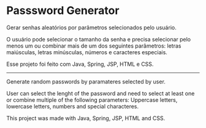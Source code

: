 # Passsword Generator

Gerar senhas aleatórios por parâmetros selecionados pelo usuário.

O usuário pode selecionar o tamanho da senha e precisa selecionar pelo menos um ou combinar mais de um dos seguintes parâmetros: letras maiúsculas, letras minúsculas, números e caracteres especiais.

Esse projeto foi feito com Java, Spring, JSP, HTML e CSS.

-------------------------------------------------------------------------------------------------------------------------------------------------------------------------

Generate random passwords by paramateres selected by user.

User can select the lenght of the password and need to select at least one or combine multiple of the following parameters: Uppercase letters, lowercase letters, numbers and special characteres.

This project was made with Java, Spring, JSP, HTML and CSS.
